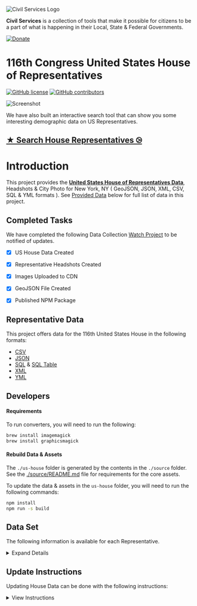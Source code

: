 ![Civil Services Logo](https://cdn.civil.services/common/github-logo.png "Civil Services Logo")

__Civil Services__ is a collection of tools that make it possible for citizens to be a part of what is happening in their Local, State & Federal Governments.

[![Donate](https://cdn.civil.services/donate-button.png)](https://www.paypal.me/civilservices)


116th Congress United States House of Representatives
===

[![GitHub license](https://img.shields.io/badge/license-MIT-blue.svg?style=flat)](https://raw.githubusercontent.com/CivilServiceUSA/us-house/master/LICENSE)  [![GitHub contributors](https://img.shields.io/github/contributors/CivilServiceUSA/us-house.svg)](https://github.com/CivilServiceUSA/us-house/graphs/contributors)

![Screenshot](screenshot.gif "Screenshot")

We have also built an interactive search tool that can show you some interesting demographic data on US Representatives.

## [★ Search House Representatives ⧁](https://civilserviceusa.github.io/us-house/)



Introduction
===

This project provides the __[United States House of Representatives Data](./us-house)__, Headshots & City Photo for New York, NY ( GeoJSON, JSON, XML, CSV, SQL & YML formats ).  See [Provided Data](#provided-data) below for full list of data in this project.


Completed Tasks
---

We have completed the following Data Collection [Watch Project](https://github.com/CivilServiceUSA/us-house/subscription) to be notified of updates.

- [X] US House Data Created
- [X] Representative Headshots Created
- [X] Images Uploaded to CDN
- [X] GeoJSON File Created
- [X] Published NPM Package


Representative Data
---

This project offers data for the 116th United States House in the following formats:

* [CSV](us-house/data/us-house.csv)
* [JSON](us-house/data/us-house.json)
* [SQL](us-house/data/us-house.sql) & [SQL Table](us-house/data/us-house.table.sql)
* [XML](us-house/data/us-house.xml)
* [YML](us-house/data/us-house.yml)


Developers
---

#### Requirements

To run converters, you will need to run the following:

```bash
brew install imagemagick
brew install graphicsmagick
```

#### Rebuild Data & Assets

The `./us-house` folder is generated by the contents in the `./source` folder.  See the [./source/README.md](./source/README.md) file for requirements for the core assets.

To update the data & assets in the `us-house` folder, you will need to run the following commands:

```bash
npm install
npm run -s build
```

Data Set
---

The following information is available for each Representative.

<details>
  <summary>Expand Details</summary>

Parameter               | Type   | Description
------------------------|--------|----------------
`state_name`            | string | Name of State
`state_state_name_slug` | string | Name of State converted to lowercase letters and spaces replaced with dashes
`state_code`            | string | Two Letter State Abbreviation
`state_code_slug`       | string | Two Letter State Abbreviation in lowercase letters
`district`              | mixed  | District of Representative ( not always available )
`at_large`              | enum   | Representative is considered At-Large
`vacant`                | enum   | Representative Seat is Vacant
`bioguide`              | string | The alphanumeric ID for this Representative on http://bioguide.congress.gov ( http://bioguide.congress.gov/scripts/biodisplay.pl?index=C001075 )
`thomas`                | string | The numeric ID for this Representative ( not really used anymore )
`opensecrets`           | string | The alphanumeric ID for this Representative on OpenSecrets.org ( https://www.opensecrets.org/politicians/summary.php?cid=N00030245 )
`votesmart`             | string | The numeric ID for this Representative on VoteSmart.org ( http://votesmart.org/candidate/69494 )
`fec`                   | string | Federal Election Commission ID ( http://www.fec.gov/fecviewer/CandidateCommitteeDetail.do?candidateCommitteeId=H6AL04098 )
`maplight`              | string | The numeric ID for this Representative on MapLight.org  ( http://maplight.org/us-congress/legislator/127 )
`wikidata`              | string | The numeric ID for this Representative on wikidata.org ( https://www.wikidata.org/wiki/Q672671 )
`google_entity_id`      | string | Google Integration
`title`                 | enum   | Title of Representative
`party`                 | enum   | Political Party of Representative
`name`                  | string | Full Name of Representative
`name_slug`             | string | Full Name of Representative converted to lowercase letters and spaces replaced with dashes
`first_name`            | string | First Name of Representative
`middle_name`           | string | Middle Name of Representative
`last_name`             | string | Last Name of Representative
`name_suffix`           | string | Name Suffix of Representative
`goes_by`               | string | Name Representative Prefers to go by
`pronunciation`         | string | How to Pronounce Representative's Name
`gender`                | enum   | Gender of Representative
`ethnicity`             | enum   | Ethnicity of Representative
`religion`              | enum   | Religion of Representative
`openley_lgbtq`         | enum   | Representative is Openly LGBTQ
`date_of_birth`         | date   | Date of Birth of Representative
`entered_office`        | date   | Date Representative First Entered Office
`term_end`              | date   | Date Representative's Current Term Ends
`biography`             | string | Senator's Biography from Congress.gov
`phone`                 | string | Work Phone Number of Representative
`fax`                   | string | Work Phone Number of Representative
`latitude`              | float  | GPS Latitude of Office
`longitude`             | float  | GPS Longitude of Office
`address_complete`      | string | Work Mailing Address of Representative
`address_number`        | number | Mailing Address Number
`address_prefix`        | string | Mailing Address Prefix
`address_street`        | string | Mailing Address Street
`address_sec_unit_type` | string | Mailing Address Section Unit Type
`address_sec_unit_num`  | number | Mailing Address Section Unit Number
`address_city`          | string | Mailing Address City
`address_state`         | string | Mailing Address State
`address_zipcode`       | string | Mailing Address zipcode
`address_type`          | string | Mailing Address Type
`website`               | string | Representative's Website
`contact_page`          | string | Representative's Contact Page
`facebook_url`          | string | Facebook URL
`twitter_handle`        | string | Twitter Handle of Representative ( not always available )
`twitter_url`           | string | Twitter URL of Representative ( not always available )
`photo_url`             | string | Photo URL of Representative ( not always available )

* `photo_url` is available in the following sizes: 64x64, 128x128, 256x256, 512x512 & 1024x1024 ( defaults to 512x512 )

</details>


Update Instructions
---

Updating House Data can be done with the following instructions:

<details>
  <summary>View Instructions</summary>

1. [Download Latest CSV](https://docs.google.com/spreadsheets/d/1R5YEDPBZnlKzDtq3tf8pF55Ud68EYoBhbyMhq6ymB2Q/export?format=csv&id=1R5YEDPBZnlKzDtq3tf8pF55Ud68EYoBhbyMhq6ymB2Q&gid=539831285) from Google Sheets
2. Replace [./source/us-house.csv](./source/us-house.csv) with this new file
3. Run the following commands:

```bash
npm run convert-csv
npm run build-data
npm run build-geojson
npm run build-seeder
```

If you created new images because of a change in elected officials, you will also need to run:

```bash
npm run build-images
```

</details>
